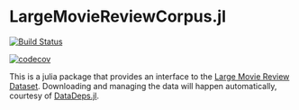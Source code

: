 # LargeMovieReviewCorpus.jl

[![Build Status](https://travis-ci.org/dellison/LargeMovieReviewCorpus.jl.svg?branch=master)](https://travis-ci.org/dellison/LargeMovieReviewCorpus.jl)

[![codecov](https://codecov.io/gh/dellison/LargeMovieReviewCorpus.jl/branch/master/graph/badge.svg)](https://codecov.io/gh/dellison/LargeMovieReviewCorpus.jl)

This is a julia package that provides an interface to the [Large Movie Review Dataset](https://ai.stanford.edu/~amaas/data/sentiment/). Downloading and managing the data will happen automatically, courtesy of [DataDeps.jl](https://github.com/oxinabox/DataDeps.jl).

